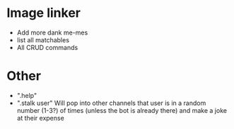 # Image linker

* Add more dank me-mes
* list all matchables
* All CRUD commands

# Other

* ".help"
* ".stalk user" Will pop into other channels that user is in a random number (1-3?) of times (unless the bot is already there) and make a joke at their expense
